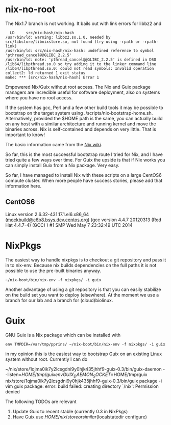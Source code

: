 nix-no-root
===========

The Nix1.7 branch is not working. It bails out with link errors for
libbz2 and 

```
  LD     src/nix-hash/nix-hash
/usr/bin/ld: warning: libbz2.so.1.0, needed by src/libstore/libnixstore.so, not found (try using -rpath or -rpath-link)
/usr/bin/ld: src/nix-hash/nix-hash: undefined reference to symbol 'pthread_cancel@@GLIBC_2.2.5'
/usr/bin/ld: note: 'pthread_cancel@@GLIBC_2.2.5' is defined in DSO /lib64/libpthread.so.0 so try adding it to the linker command line
/lib64/libpthread.so.0: could not read symbols: Invalid operation
collect2: ld returned 1 exit status
make: *** [src/nix-hash/nix-hash] Error 1
```

Empowered Nix/Guix without root access. The Nix and Guix package
managers are incredible useful for software deployment, also on
systems where you have no root access. 

If the system has gcc, Perl and a few other build tools it may be
possible to bootstrap  on the target system using
./scripts/nix-bootstrap-home.sh.  Alternatively, provided the $HOME
path is the same, you can actually build on any host with a similar
architecture and running kernel and move the binaries across. Nix is
self-contained and depends on very little. That is important to know!

The basic information came from the [Nix
wiki](https://nixos.org/wiki/How_to_install_nix_in_home_%28on_another_distribution%29).

So far, this is the most successful bootstrap route I tried for Nix,
and I have tried quite a few ways over time. For Guix the upside is
that if Nix works you can simply install Guix from a Nix package.
Very easy. 

So far, I have managed to install Nix with these scripts on a large
CentOS6 compute cluster.  When more people have success stories,
please add that information here.

## CentOS6

  Linux version 2.6.32-431.17.1.el6.x86_64 (mockbuild@c6b8.bsys.dev.centos.org) (gcc version 4.4.7 20120313 (Red Hat 4.4.7-4) (GCC) ) #1 SMP Wed May 7 23:32:49 UTC 2014

# NixPkgs

The easiest way to handle nixpkgs is to checkout a git repository and
pass it in to nix-env. Because nix builds dependencies on the full
paths it is not possible to use the pre-built binaries anyway.

    ~/nix-boot/bin/nix-env -f nixpkgs/ -i guix

Another advantage of using a git repository is that you can easily
stabilize on the build set you want to deploy (elsewhere). At the
moment we use a branch for our lab and a branch for (cloud)biolinux.

# Guix

GNU Guix is a Nix package which can be installed with

    env TMPDIR=/var/tmp/pprins/ ~/nix-boot/bin/nix-env -f nixpkgs/ -i guix 

in my opinion this is the easiest way to bootstrap Guix on an existing
Linux system without root. Currently I can do

   ~/nix/store/1qjma0ik7y2lcsgdni9y0hjk435jhhf9-guix-0.3/bin/guix-daemon --listen=$HOME/tmp/guix
   env GUIX_DAEMON_SOCKET=$HOME/tmp/guix nix/store/1qjma0ik7y2lcsgdni9y0hjk435jhhf9-guix-0.3/bin/guix package -i vim
   guix package: error: build failed: creating directory `/nix': Permission denied
 

The following TODOs are relevant

1. Update Guix to recent stable (currently 0.3 in NixPkgs)
2. Have Guix use $HOME/nix/store or similar ($localstatedir configure)


